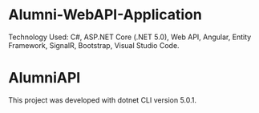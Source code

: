 # Alumni-WebAPI-Application
Technology Used: C#, ASP.NET Core (.NET 5.0), Web API, Angular, Entity Framework, SignalR, Bootstrap, Visual Studio Code.

# AlumniAPI

This project was developed with dotnet CLI version 5.0.1.
